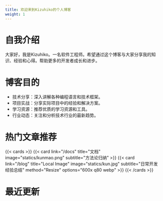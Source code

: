 ```yaml
---
title: 欢迎来到Kizuhiko的个人博客
weight: 1
---
```


# 自我介绍
大家好，我是Kizuhiko。一名软件工程师。希望通过这个博客与大家分享我的知识、经验和心得。帮助更多的开发者成长和进步。

# 博客目的
- 技术分享：深入讲解各种编程语言和技术框架。
- 项目实战：分享实际项目中的经验和解决方案。
- 学习资源：推荐优质的学习资源和工具。
- 行业动态：关注和分析技术行业的最新趋势。


# 热门文章推荐
{{< cards >}}
{{< card link="/docs" title="文档" image="statics/kunmao.png" subtitle="方法论归纳" >}}
{{< card link="/blog" title="Local Image" image="statics/kun.jpg" subtitle="日常开发经验总结" method="Resize" options="600x q80 webp" >}}
{{< /cards >}}

# 最近更新

